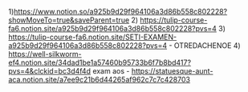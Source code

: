 1)https://www.notion.so/a925b9d29f964106a3d86b558c802228?showMoveTo=true&saveParent=true
2) https://tulip-course-fa6.notion.site/a925b9d29f964106a3d86b558c802228?pvs=4
3) https://tulip-course-fa6.notion.site/SETI-EXAMEN-a925b9d29f964106a3d86b558c802228?pvs=4 - OTREDACHENOE
4) https://well-silkworm-ef4.notion.site/34dad1be1a57460b95733b6f7b8bd417?pvs=4&clckid=bc3d4f4d
exam aos - https://statuesque-aunt-aca.notion.site/a7ee9c21b6d44265af962c7c7c428703
